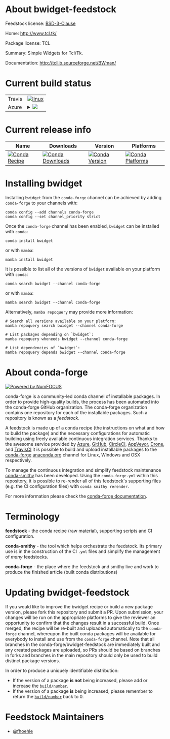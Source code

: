About bwidget-feedstock
=======================

Feedstock license: [BSD-3-Clause](https://github.com/conda-forge/bwidget-feedstock/blob/main/LICENSE.txt)

Home: http://www.tcl.tk/

Package license: TCL

Summary: Simple Widgets for Tcl/Tk.

Documentation: http://tcllib.sourceforge.net/BWman/

Current build status
====================


<table><tr>
    <td>Travis</td>
    <td>
      <a href="https://app.travis-ci.com/conda-forge/bwidget-feedstock">
        <img alt="linux" src="https://img.shields.io/travis/com/conda-forge/bwidget-feedstock/main.svg?label=Linux">
      </a>
    </td>
  </tr>
    
  <tr>
    <td>Azure</td>
    <td>
      <details>
        <summary>
          <a href="https://dev.azure.com/conda-forge/feedstock-builds/_build/latest?definitionId=7134&branchName=main">
            <img src="https://dev.azure.com/conda-forge/feedstock-builds/_apis/build/status/bwidget-feedstock?branchName=main">
          </a>
        </summary>
        <table>
          <thead><tr><th>Variant</th><th>Status</th></tr></thead>
          <tbody><tr>
              <td>linux_64</td>
              <td>
                <a href="https://dev.azure.com/conda-forge/feedstock-builds/_build/latest?definitionId=7134&branchName=main">
                  <img src="https://dev.azure.com/conda-forge/feedstock-builds/_apis/build/status/bwidget-feedstock?branchName=main&jobName=linux&configuration=linux%20linux_64_" alt="variant">
                </a>
              </td>
            </tr><tr>
              <td>linux_aarch64</td>
              <td>
                <a href="https://dev.azure.com/conda-forge/feedstock-builds/_build/latest?definitionId=7134&branchName=main">
                  <img src="https://dev.azure.com/conda-forge/feedstock-builds/_apis/build/status/bwidget-feedstock?branchName=main&jobName=linux&configuration=linux%20linux_aarch64_" alt="variant">
                </a>
              </td>
            </tr><tr>
              <td>linux_ppc64le</td>
              <td>
                <a href="https://dev.azure.com/conda-forge/feedstock-builds/_build/latest?definitionId=7134&branchName=main">
                  <img src="https://dev.azure.com/conda-forge/feedstock-builds/_apis/build/status/bwidget-feedstock?branchName=main&jobName=linux&configuration=linux%20linux_ppc64le_" alt="variant">
                </a>
              </td>
            </tr><tr>
              <td>osx_64</td>
              <td>
                <a href="https://dev.azure.com/conda-forge/feedstock-builds/_build/latest?definitionId=7134&branchName=main">
                  <img src="https://dev.azure.com/conda-forge/feedstock-builds/_apis/build/status/bwidget-feedstock?branchName=main&jobName=osx&configuration=osx%20osx_64_" alt="variant">
                </a>
              </td>
            </tr><tr>
              <td>osx_arm64</td>
              <td>
                <a href="https://dev.azure.com/conda-forge/feedstock-builds/_build/latest?definitionId=7134&branchName=main">
                  <img src="https://dev.azure.com/conda-forge/feedstock-builds/_apis/build/status/bwidget-feedstock?branchName=main&jobName=osx&configuration=osx%20osx_arm64_" alt="variant">
                </a>
              </td>
            </tr><tr>
              <td>win_64</td>
              <td>
                <a href="https://dev.azure.com/conda-forge/feedstock-builds/_build/latest?definitionId=7134&branchName=main">
                  <img src="https://dev.azure.com/conda-forge/feedstock-builds/_apis/build/status/bwidget-feedstock?branchName=main&jobName=win&configuration=win%20win_64_" alt="variant">
                </a>
              </td>
            </tr>
          </tbody>
        </table>
      </details>
    </td>
  </tr>
</table>

Current release info
====================

| Name | Downloads | Version | Platforms |
| --- | --- | --- | --- |
| [![Conda Recipe](https://img.shields.io/badge/recipe-bwidget-green.svg)](https://anaconda.org/conda-forge/bwidget) | [![Conda Downloads](https://img.shields.io/conda/dn/conda-forge/bwidget.svg)](https://anaconda.org/conda-forge/bwidget) | [![Conda Version](https://img.shields.io/conda/vn/conda-forge/bwidget.svg)](https://anaconda.org/conda-forge/bwidget) | [![Conda Platforms](https://img.shields.io/conda/pn/conda-forge/bwidget.svg)](https://anaconda.org/conda-forge/bwidget) |

Installing bwidget
==================

Installing `bwidget` from the `conda-forge` channel can be achieved by adding `conda-forge` to your channels with:

```
conda config --add channels conda-forge
conda config --set channel_priority strict
```

Once the `conda-forge` channel has been enabled, `bwidget` can be installed with `conda`:

```
conda install bwidget
```

or with `mamba`:

```
mamba install bwidget
```

It is possible to list all of the versions of `bwidget` available on your platform with `conda`:

```
conda search bwidget --channel conda-forge
```

or with `mamba`:

```
mamba search bwidget --channel conda-forge
```

Alternatively, `mamba repoquery` may provide more information:

```
# Search all versions available on your platform:
mamba repoquery search bwidget --channel conda-forge

# List packages depending on `bwidget`:
mamba repoquery whoneeds bwidget --channel conda-forge

# List dependencies of `bwidget`:
mamba repoquery depends bwidget --channel conda-forge
```


About conda-forge
=================

[![Powered by
NumFOCUS](https://img.shields.io/badge/powered%20by-NumFOCUS-orange.svg?style=flat&colorA=E1523D&colorB=007D8A)](https://numfocus.org)

conda-forge is a community-led conda channel of installable packages.
In order to provide high-quality builds, the process has been automated into the
conda-forge GitHub organization. The conda-forge organization contains one repository
for each of the installable packages. Such a repository is known as a *feedstock*.

A feedstock is made up of a conda recipe (the instructions on what and how to build
the package) and the necessary configurations for automatic building using freely
available continuous integration services. Thanks to the awesome service provided by
[Azure](https://azure.microsoft.com/en-us/services/devops/), [GitHub](https://github.com/),
[CircleCI](https://circleci.com/), [AppVeyor](https://www.appveyor.com/),
[Drone](https://cloud.drone.io/welcome), and [TravisCI](https://travis-ci.com/)
it is possible to build and upload installable packages to the
[conda-forge](https://anaconda.org/conda-forge) [anaconda.org](https://anaconda.org/)
channel for Linux, Windows and OSX respectively.

To manage the continuous integration and simplify feedstock maintenance
[conda-smithy](https://github.com/conda-forge/conda-smithy) has been developed.
Using the ``conda-forge.yml`` within this repository, it is possible to re-render all of
this feedstock's supporting files (e.g. the CI configuration files) with ``conda smithy rerender``.

For more information please check the [conda-forge documentation](https://conda-forge.org/docs/).

Terminology
===========

**feedstock** - the conda recipe (raw material), supporting scripts and CI configuration.

**conda-smithy** - the tool which helps orchestrate the feedstock.
                   Its primary use is in the construction of the CI ``.yml`` files
                   and simplify the management of *many* feedstocks.

**conda-forge** - the place where the feedstock and smithy live and work to
                  produce the finished article (built conda distributions)


Updating bwidget-feedstock
==========================

If you would like to improve the bwidget recipe or build a new
package version, please fork this repository and submit a PR. Upon submission,
your changes will be run on the appropriate platforms to give the reviewer an
opportunity to confirm that the changes result in a successful build. Once
merged, the recipe will be re-built and uploaded automatically to the
`conda-forge` channel, whereupon the built conda packages will be available for
everybody to install and use from the `conda-forge` channel.
Note that all branches in the conda-forge/bwidget-feedstock are
immediately built and any created packages are uploaded, so PRs should be based
on branches in forks and branches in the main repository should only be used to
build distinct package versions.

In order to produce a uniquely identifiable distribution:
 * If the version of a package **is not** being increased, please add or increase
   the [``build/number``](https://docs.conda.io/projects/conda-build/en/latest/resources/define-metadata.html#build-number-and-string).
 * If the version of a package **is** being increased, please remember to return
   the [``build/number``](https://docs.conda.io/projects/conda-build/en/latest/resources/define-metadata.html#build-number-and-string)
   back to 0.

Feedstock Maintainers
=====================

* [@fhoehle](https://github.com/fhoehle/)

